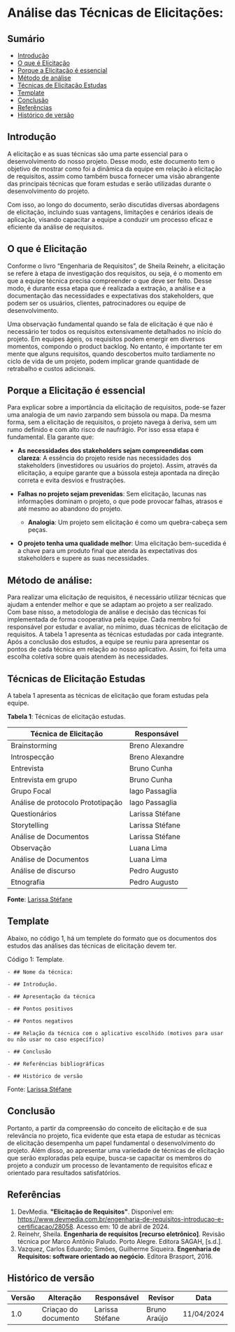 # Análise das Técnicas de Elicitações:

## Sumário
* [Introdução](#Introdução)
* [O que é Elicitação](#O-que-é-Elicitação)
* [Porque a Elicitação é essencial](#Porque-a-Elicitação-é-essencial)
* [Método de análise](#Método-de-análise)
* [Técnicas de Elicitação Estudas](#Técnicas-de-Elicitação-Estudas)
* [Template](#Template)
* [Conclusão](#Conclusão)
* [Referências](#Referências)
* [Histórico de versão](#Histórico-de-versão)

## Introdução

A elicitação e as suas técnicas são uma parte essencial para o desenvolvimento do nosso projeto. Desse modo, este documento tem o objetivo de mostrar como foi a dinâmica da equipe em relação à elicitação de requisitos, assim como também busca fornecer uma visão abrangente das principais técnicas que foram estudas e serão utilizadas durante o desenvolvimento do projeto. 

Com isso, ao longo do documento, serão discutidas diversas abordagens de elicitação, incluindo suas vantagens, limitações e cenários ideais de aplicação, visando capacitar a equipe a conduzir um processo eficaz e eficiente da análise de requisitos.

## O que é Elicitação

Conforme o livro “Engenharia de Requisitos”, de Sheila Reinehr, a elicitação se refere à etapa de investigação dos requisitos, ou seja, é o momento em que a equipe técnica precisa compreender o que deve ser feito. Desse modo, é durante essa etapa que é realizada a extração, a análise e a documentação das necessidades e expectativas dos stakeholders, que podem ser os usuários, clientes, patrocinadores ou equipe de desenvolvimento. 

Uma observação fundamental quando se fala de elicitação é que não é necessário ter todos os requisitos extensivamente detalhados no início do projeto. Em equipes ágeis, os requisitos podem emergir em diversos momentos, compondo o product backlog. No entanto, é importante ter em mente que alguns requisitos, quando descobertos muito tardiamente no ciclo de vida de um projeto, podem implicar grande quantidade de retrabalho e custos adicionais.

## Porque a Elicitação é essencial

Para explicar sobre a importância da elicitação de requisitos, pode-se fazer uma analogia de um navio zarpando sem bússola ou mapa. Da mesma forma, sem a elicitação de requisitos, o projeto navega à deriva, sem um rumo definido e com alto risco de naufrágio. Por isso essa etapa é fundamental. Ela garante que: 

- **As necessidades dos stakeholders sejam compreendidas com clareza**: A essência do projeto reside nas necessidades dos stakeholders (investidores ou usuários do projeto). Assim, através da elicitação, a equipe garante que a bússola esteja apontada na direção correta e evita desvios e frustrações.

- **Falhas no projeto sejam prevenidas**: Sem elicitação, lacunas nas informações dominam o projeto, o que pode provocar falhas, atrasos e até mesmo ao abandono do projeto.
    - **Analogia**: Um projeto sem elicitação é como um quebra-cabeça sem peças.

- **O projeto tenha uma qualidade melhor**: Uma elicitação bem-sucedida é a chave para um produto final que atenda às expectativas dos stakeholders e supere as suas necessidades.

## Método de análise: 

Para realizar uma elicitação de requisitos, é necessário utilizar técnicas que ajudam a entender melhor e que se adaptam ao projeto a ser realizado. Com base nisso, a metodologia de análise e decisão das técnicas foi implementada de forma cooperativa pela equipe. 
Cada membro foi responsável por estudar e avaliar, no mínimo, duas técnicas de elicitação de requisitos. A tabela 1 apresenta as técnicas estudadas por cada integrante.
Após a conclusão dos estudos, a equipe se reuniu para apresentar os pontos de cada técnica em relação ao nosso aplicativo. Assim, foi feita uma escolha coletiva sobre quais atendem às necessidades.
## Técnicas de Elicitação Estudas

A tabela 1 apresenta as técnicas de elicitação que foram estudas pela equipe.

**Tabela 1**: Técnicas de elicitação estudas.

| Técnica de Elicitação | Responsável |
| -------------------- | ------------------ | 
| Brainstorming | Breno Alexandre |
| Introspecção | Breno Alexandre |
| Entrevista | Bruno Cunha |
| Entrevista em grupo | Bruno Cunha |
| Grupo Focal | Iago Passaglia |
| Análise de protocolo Prototipação | Iago Passaglia |
| Questionários | Larissa Stéfane |
| Storytelling | Larissa Stéfane |
| Análise de Documentos | Larissa Stéfane |
| Observação | Luana Lima|
| Análise de Documentos | Luana Lima|
| Análise de discurso | Pedro Augusto |
| Etnografia | Pedro Augusto |

**Fonte**: [Larissa Stéfane](https://github.com/SkywalkerSupreme)


## Template

Abaixo, no código 1, há um templete do formato que os documentos dos estudos das análises das técnicas de elicitação devem ter.

Código 1: Template.


    - ## Nome da técnica:

    - ## Introdução.

    - ## Apresentação da técnica

    - ## Pontos positivos

    - ## Pontos negativos

    - ## Relação da técnica com o aplicativo escolhido (motivos para usar ou não usar no caso específico)

    - ## Conclusão

    - ## Referências bibliográficas
    
    - ## Histórico de versão

Fonte: [Larissa Stéfane](https://github.com/SkywalkerSupreme)

## Conclusão

Portanto, a partir da compreensão do conceito de elicitação e de sua relevância no projeto, fica evidente que esta etapa de estudar as técnicas de elicitação desempenha um papel fundamental o desenvolvimento do projeto. Além disso, ao apresentar uma variedade de técnicas de elicitação que serão exploradas pela equipe, busca-se capacitar os membros do projeto a conduzir um processo de levantamento de requisitos eficaz e orientado para resultados satisfatórios.

## Referências

  1. DevMedia. **"Elicitação de Requisitos"**. Disponível em: https://www.devmedia.com.br/engenharia-de-requisitos-introducao-e-certificacao/28058. Acesso em: 10 de abril de 2024.
  2. Reinehr, Sheila. **Engenharia de requisitos [recurso eletrônico]**. Revisão técnica por Marco Antônio Paludo. Porto Alegre. Editora SAGAH, [s.d.].
  3. Vazquez, Carlos Eduardo; Simões, Guilherme Siqueira. **Engenharia de Requisitos: software orientado ao negócio**. Editora Brasport, 2016.

## Histórico de versão

| Versão | Alteração | Responsável | Revisor | Data |
| - | - | - | - | - |
| 1.0 | Criaçao do documento | Larissa Stéfane | Bruno Araújo | 11/04/2024 |
